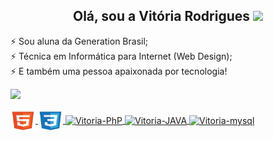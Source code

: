 <div align="center">
<h2>Olá, sou a Vitória Rodrigues <img src= "https://raw.githubusercontent.com/kaueMarques/kaueMarques/master/hi.gif" width="30px">
</div>

⚡ Sou aluna da Generation Brasil; <br>
⚡ Técnica em Informática para Internet (Web Design);<BR>
⚡ E também uma pessoa apaixonada por tecnologia!


<div align="left">
  <a href="https://github.com/vitoriarodris26">
  <img height="180em" src="https://github-readme-stats.vercel.app/api?username=vitoriarodris26&show_icons=true&theme=material-palenight&include_all_commits=true&count_private=true"/>
</div>
<div style="display: inline_block"><br>
 
  <img align="center" alt="Rafa-HTML" height="30" width="40" src="https://raw.githubusercontent.com/devicons/devicon/master/icons/html5/html5-original.svg">
  <img align="center" alt="Rafa-CSS" height="30" width="40" src="https://raw.githubusercontent.com/devicons/devicon/master/icons/css3/css3-original.svg">
  <img align="center" alt="Vitoria-PhP" height="30" width="40" src="https://cdn.jsdelivr.net/gh/devicons/devicon/icons/php/php-original.svg">
  <img align="center" alt="Vitoria-JAVA" height="30" width="40" src="https://cdn.jsdelivr.net/gh/devicons/devicon/icons/java/java-original.svg" />
  <img align="center" alt="Vitoria-mysql" height="30" width="40" src="https://cdn.jsdelivr.net/gh/devicons/devicon/icons/mysql/mysql-original.svg"" />
</div>
